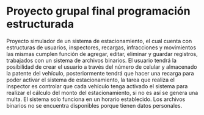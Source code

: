 # Proyecto grupal final programación estructurada

Proyecto simulador de un sistema de estacionamiento, el cual cuenta con estructuras de  usuarios, inspectores, recargas, infracciones y movimientos las mismas cumplen función de agregar, editar, eliminar y guardar registros, trabajados con un sistema de archivos binarios. El usuario tendrá la posibilidad de crear el usuario a través del número de celular y almacenado la patente del vehículo, posteriormente tendrá que hacer una recarga para poder activar el sistema de estacionamiento, la tarea que realiza el inspector es controlar que cada vehículo tenga activado el sistema para realizar el cálculo del monto del estacionamiento, si no es así se genera una multa. El sistema solo funciona en un horario establecido. Los archivos binarios no se encuentra disponibles porque tienen datos personales.
